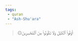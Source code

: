 ```yaml
---
tags: 
 - quran 
 - "Ash-Shu'ara"
---
```


> ۞أَوۡفُواْ ٱلۡكَيۡلَ وَلَا تَكُونُواْ مِنَ ٱلۡمُخۡسِرِينَ
